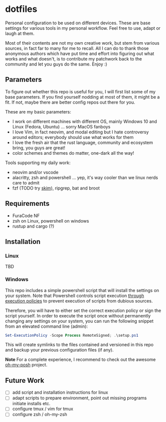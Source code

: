 # dotfiles

Personal configuration to be used on different devices. These are base settings
for various tools in my personal workflow. Feel free to use, adapt or laugh at
them.

Most of their contents are not my own creative work, but stem from
various sources, in fact far to many for me to recall. All I can do to thank
those anonymous authors which have put time and effort into figuring out what
works and what doesn't, is to contribute my patchwork back to the community and
let you guys do the same. Enjoy :)


## Parameters

To figure out whether this repo is useful for you, I will first list some of my
base parameters. If you find yourself nodding at most of them, it might be
a fit. If not, maybe there are better config repos out there for you.

These are my basic parameters:

 * I work on different machines with different OS, mainly Windows 10 and Linux
   (Fedora, Ubuntu) ... sorry MacOS fanboys
 * I love Vim, in fact neovim, and modal editing but I hate controversy around
   editors; everybody should use what works for them
 * I love the fresh air that the rust language, community and ecosystem bring,
   you guys are great!
 * color schemes and themes do matter, one-dark all the way!

Tools supporting my daily work:

 * neovim and/or vscode
 * alacritty, zsh and powershell ... yep, it's way cooler than we linux nerds
   care to admit
 * fzf (TODO try [skim](https://github.com/lotabout/skim)), ripgrep, bat and broot


## Requirements

 * FuraCode NF
 * zsh on Linux, powershell on windows
 * rustup and cargo (?) 

## Installation

### Linux

TBD

### Windows

This repo includes a simple powershell script that will install the settings on
your system. Note that Powershell controls script execution
[through execution policies](https://docs.microsoft.com/en-us/powershell/module/microsoft.powershell.core/about/about_execution_policies)
to prevent execution of scripts from dubious sources.

Therefore, you will have to either set the correct execution policy or sign the
script yourself. In order to execute the script once without permanently
changing any settings on your system, you can run the following snippet from an
elevated command line (admin):

```powershell
Set-ExecutionPolicy -Scope Process RemoteSigned; .\setup.ps1
```

This will create symlinks to the files contained and versioned in this repo and
backup your previous configuration files (if any).

**Note** For a complete experience, I recommend to check out the awesome
[oh-my-posh](https://github.com/JanDeDobbeleer/oh-my-posh) project. 

## Future Work 

 * [ ] add script and installation instructions for linux
 * [ ] adapt scripts to prepare environment, point out missing programs
   initiate installs etc.
 * [ ] configure tmux / vim for tmux
 * [ ] configure zsh / oh-my-zsh